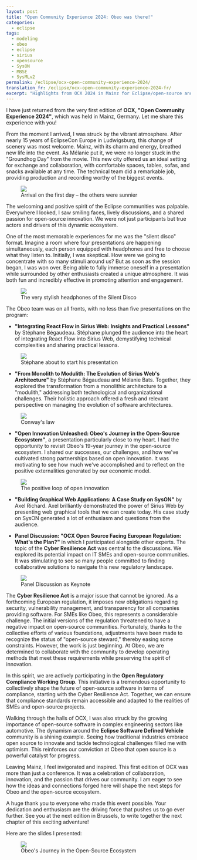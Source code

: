```yaml
---
layout: post
title: "Open Community Experience 2024: Obeo was there!"
categories:
  - eclipse
tags:
  - modeling
  - obeo
  - eclipse
  - sirius
  - opensource
  - SysON
  - MBSE
  - SysMLv2
permalink: /eclipse/ocx-open-community-experience-2024/
translation_fr: /eclipse/ocx-open-community-experience-2024-fr/
excerpt: "Highlights from OCX 2024 in Mainz for Eclipse/open‑source and MBSE practitioners, with takeaways on Sirius Web, SysON, and the Cyber Resilience Act's impact."
---
```

I have just returned from the very first edition of **OCX, "Open Community Experience 2024"**, which was held in Mainz, Germany. Let me share this experience with you!

From the moment I arrived, I was struck by the vibrant atmosphere. After nearly 15 years of EclipseCon Europe in Ludwigsburg, this change of scenery was most welcome. Mainz, with its charm and energy, breathed new life into the event. As Mélanie put it, we were no longer stuck in the "Groundhog Day" from the movie. This new city offered us an ideal setting for exchange and collaboration, with comfortable spaces, tables, sofas, and snacks available at any time. The technical team did a remarkable job, providing production and recording worthy of the biggest events.

<figure>
    <a href="{{ site.url }}/talks/OCX2024/ocxarrival.jpg">
      <img src="{{ site.url }}/talks/OCX2024/ocxarrival-t.jpg">
    </a>
    <figcaption>Arrival on the first day – the others were sunnier</figcaption>
</figure>

The welcoming and positive spirit of the Eclipse communities was palpable. Everywhere I looked, I saw smiling faces, lively discussions, and a shared passion for open-source innovation. We were not just participants but true actors and drivers of this dynamic ecosystem.

One of the most memorable experiences for me was the "silent disco" format. Imagine a room where four presentations are happening simultaneously, each person equipped with headphones and free to choose what they listen to. Initially, I was skeptical. How were we going to concentrate with so many stimuli around us? But as soon as the session began, I was won over. Being able to fully immerse oneself in a presentation while surrounded by other enthusiasts created a unique atmosphere. It was both fun and incredibly effective in promoting attention and engagement.

<figure>
    <a href="{{ site.url }}/talks/OCX2024/ocxsilentdisco.jpg">
      <img src="{{ site.url }}/talks/OCX2024/ocxsilentdisco-t.jpg">
    </a>
    <figcaption>The very stylish headphones of the Silent Disco</figcaption>
</figure>

The Obeo team was on all fronts, with no less than five presentations on the program:

- **"Integrating React Flow in Sirius Web: Insights and Practical Lessons"** by Stéphane Bégaudeau. Stéphane plunged the audience into the heart of integrating React Flow into Sirius Web, demystifying technical complexities and sharing practical lessons.

<figure>
    <a href="{{ site.url }}/talks/OCX2024/ocxsbe.jpg">
      <img src="{{ site.url }}/talks/OCX2024/ocxsbe-t.jpg">
    </a>
    <figcaption>Stéphane about to start his presentation</figcaption>
</figure>

- **"From Monolith to Modulith: The Evolution of Sirius Web's Architecture"** by Stéphane Bégaudeau and Mélanie Bats. Together, they explored the transformation from a monolithic architecture to a "modulith," addressing both technological and organizational challenges. Their holistic approach offered a fresh and relevant perspective on managing the evolution of software architectures.

<figure>
    <a href="{{ site.url }}/talks/OCX2024/ocxmonolith.jpg">
      <img src="{{ site.url }}/talks/OCX2024/ocxmonolith-t.jpg">
    </a>
    <figcaption>Conway's law</figcaption>
</figure>

- **"Open Innovation Unleashed: Obeo's Journey in the Open-Source Ecosystem"**, a presentation particularly close to my heart. I had the opportunity to revisit Obeo's 19-year journey in the open-source ecosystem. I shared our successes, our challenges, and how we've cultivated strong partnerships based on open innovation. It was motivating to see how much we've accomplished and to reflect on the positive externalities generated by our economic model.

<figure>
    <a href="{{ site.url }}/talks/OCX2024/ocxopeninnovation.jpg">
      <img src="{{ site.url }}/talks/OCX2024/ocxopeninnovation-t.jpg">
    </a>
    <figcaption>The positive loop of open innovation</figcaption>
</figure>

- **"Building Graphical Web Applications: A Case Study on SysON"** by Axel Richard. Axel brilliantly demonstrated the power of Sirius Web by presenting web graphical tools that we can create today. His case study on SysON generated a lot of enthusiasm and questions from the audience.

- **Panel Discussion: "OCX Open Source Facing European Regulation: What's the Plan?"** in which I participated alongside other experts. The topic of the **Cyber Resilience Act** was central to the discussions. We explored its potential impact on IT SMEs and open-source communities. It was stimulating to see so many people committed to finding collaborative solutions to navigate this new regulatory landscape.

<figure>
    <a href="{{ site.url }}/talks/OCX2024/ocxkeynote.jpg">
      <img src="{{ site.url }}/talks/OCX2024/ocxkeynote-t.jpg">
    </a>
    <figcaption>Panel Discussion as Keynote</figcaption>
</figure>

The **Cyber Resilience Act** is a major issue that cannot be ignored. As a forthcoming European regulation, it imposes new obligations regarding security, vulnerability management, and transparency for all companies providing software. For SMEs like Obeo, this represents a considerable challenge. The initial versions of the regulation threatened to have a negative impact on open-source communities. Fortunately, thanks to the collective efforts of various foundations, adjustments have been made to recognize the status of "open-source steward," thereby easing some constraints. However, the work is just beginning. At Obeo, we are determined to collaborate with the community to develop operating methods that meet these requirements while preserving the spirit of innovation.

In this spirit, we are actively participating in the **Open Regulatory Compliance Working Group**. This initiative is a tremendous opportunity to collectively shape the future of open-source software in terms of compliance, starting with the Cyber Resilience Act. Together, we can ensure that compliance standards remain accessible and adapted to the realities of SMEs and open-source projects.

Walking through the halls of OCX, I was also struck by the growing importance of open-source software in complex engineering sectors like automotive. The dynamism around the **Eclipse Software Defined Vehicle** community is a shining example. Seeing how traditional industries embrace open source to innovate and tackle technological challenges filled me with optimism. This reinforces our conviction at Obeo that open source is a powerful catalyst for progress.

Leaving Mainz, I feel invigorated and inspired. This first edition of OCX was more than just a conference. It was a celebration of collaboration, innovation, and the passion that drives our community. I am eager to see how the ideas and connections forged here will shape the next steps for Obeo and the open-source ecosystem.

A huge thank you to everyone who made this event possible. Your dedication and enthusiasm are the driving force that pushes us to go ever further. See you at the next edition in Brussels, to write together the next chapter of this exciting adventure!

Here are the slides I presented:
<figure>
    <a href="https://cedric.brun.io/talks/OCX2024/OCX_Open_Innovation_unleashed.pdf"><img src="{{ site.url }}/talks/OCX2024/thumbnail.png"></a>
    <figcaption>Obeo's Journey in the Open-Source Ecosystem</figcaption>
</figure>

